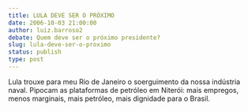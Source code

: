 ```yaml
---
title: LULA DEVE SER O PRÓXIMO
date: 2006-10-03 21:00:00
author: luiz.barroso2
debate: Quem deve ser o próximo presidente?
slug: lula-deve-ser-o-proximo
status: publish 
type: post
---
```


Lula trouxe para meu Rio de Janeiro o soerguimento da nossa indústria naval. Pipocam as plataformas de petróleo em Niterói: mais empregos, menos marginais, mais petróleo, mais dignidade para o Brasil.
